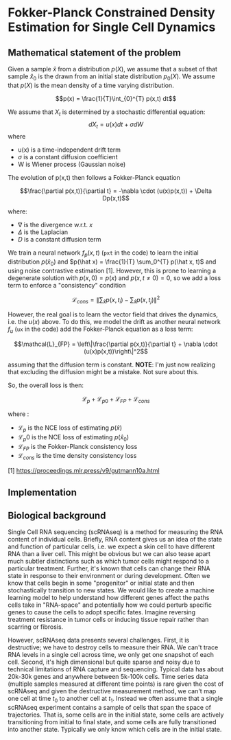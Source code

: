 # Fokker-Planck Constrained Density Estimation for Single Cell Dynamics
## Mathematical statement of the problem
Given a sample $\hat x$ from a distribution $p(X)$, we assume that a subset of that sample $\hat x_0$ is the drawn from an initial state distribution $p_0(X)$. We assume that $p(X)$ is the mean density of a time varying distribution. 

$$p(x) = \frac{1}{T}\int_{0}^{T} p(x,t) dt$$ 

We assume that $X_t$ is determined by a stochastic differential equation:
$$dX_t = u(x)dt + \sigma dW$$ where 
* u(x) is a time-independent drift term
* $\sigma$ is a constant diffusion coefficient
* W is Wiener process (Gaussian noise)

The evolution of p(x,t) then follows a Fokker-Planck equation

$$\frac{\partial p(x,t)}{\partial t} = -\nabla \cdot (u(x)p(x,t)) + \Delta Dp(x,t)$$ 

where: 
* $\nabla$ is the divergence w.r.t. $x$ 
* $\Delta$ is the Laplacian
* $D$ is a constant diffusion term

We train a neural network $f_p(x,t)$ (`pxt` in the code) to learn the initial distribution $p(\hat x_0)$ and $p(\hat x) = \frac{1}{T} \sum_0^{T} p(\hat x, t)$ and  using noise contrastive estimation [1]. However, this is prone to learning a degenerate solution with $p(x,0)= p(x)$ and $p(x, t \neq 0) =0$, so we add a loss term to enforce a "consistency" condition 

$$\mathcal{L}_{cons} = \left\|\sum_{\hat x}p(x, t_i) - \sum_{\hat x}p(x, t_j)\right\|^2 $$ 

However, the real goal is to learn the vector field that drives the dynamics, i.e. the $u(x)$ above. To do this, we model the drift as another neural network $f_u$ (`ux` in the code) add the Fokker-Planck equation as a loss term:

$$\mathcal{L}_{FP} = \left\|\frac{\partial p(x,t)}{\partial t} + \nabla \cdot (u(x)p(x,t))\right\|^2$$

assuming that the diffusion term is constant. 
**NOTE**: I'm just now realizing that excluding the diffusion might be a mistake. Not sure about this.

So, the overall loss is then: 

$$ \mathcal{L}_p + \mathcal{L}_{p0} + \mathcal{L}_{FP} + \mathcal{L}_{cons} $$

where :
* $\mathcal{L}_p$ is the NCE loss of estimating $p(\hat x)$
* $\mathcal{L}_p0$ is the NCE loss of estimating $p(\hat x_0)$
* $\mathcal{L}_{FP}$ is the Fokker-Planck consistency loss
* $\mathcal{L}_{cons}$ is the time density consistency loss

[1] https://proceedings.mlr.press/v9/gutmann10a.html

## Implementation

## Biological background
Single Cell RNA sequencing (scRNAseq) is a method for measuring the RNA content of individual cells. Briefly, RNA content gives us an idea of the state and function of particular cells, i.e. we expect a skin cell to have different RNA than a liver cell. This might be obvious but we can also tease apart much subtler distinctions such as which tumor cells might respond to a particular treatment. Further, it's known that cells can change their RNA state in response to their environment or during development. Often we know that cells begin in some "progenitor" or initial state and then stochastically transition to new states. We would like to create a machine learning model to help understand how different genes affect the paths cells take in "RNA-space" and potentially how we could perturb specific genes to cause the cells to adopt specific fates. Imagine reversing treatment resistance in tumor cells or inducing tissue repair rather than scarring or fibrosis.


However, scRNAseq data presents several challenges. First, it is destructive; we have to destroy cells to measure their RNA. We can't trace RNA levels in a single cell across time, we only get one snapshot of each cell. Second, it's high dimensional but quite sparse and noisy due to technical limitations of RNA capture and sequencing. Typical data has about 20k-30k genes and anywhere between 5k-100k cells. Time series data (multiple samples measured at different time points) is rare given the cost of scRNAseq and given the destructive measurement method, we can't map one cell at time $t_0$ to another cell at $t_1$. Instead we often assume that a single scRNAseq experiment contains a sample of cells that span the space of trajectories. That is, some cells are in the initial state, some cells are actively transitioning from initial to final state, and some cells are fully transitioned into another state. Typically we only know which cells are in the initial state.







